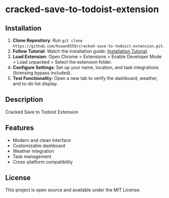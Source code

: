 # cracked-save-to-todoist-extension

## Installation
1. **Clone Repository**: Run `git clone https://github.com/hoaan9559/cracked-save-to-todoist-extension.git`.
2. **Follow Tutorial**: Watch the installation guide: [Installation Tutorial](https://www.youtube.com/watch?v=yVvvA8kaIuk).
3. **Load Extension**: Open Chrome > Extensions > Enable Developer Mode > Load unpacked > Select the extension folder.
4. **Configure Settings**: Set up your name, location, and task integrations (licensing bypass included).
5. **Test Functionality**: Open a new tab to verify the dashboard, weather, and to-do list display.

## Description
Cracked Save to Todoist Extension

## Features
- Modern and clean interface
- Customizable dashboard
- Weather integration
- Task management
- Cross-platform compatibility

## License
This project is open source and available under the MIT License.